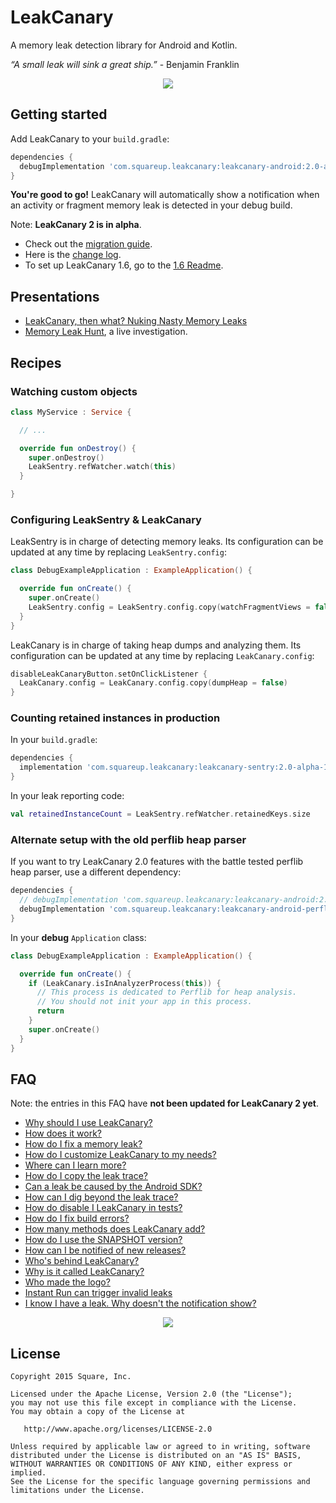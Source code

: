 # LeakCanary

A memory leak detection library for Android and Kotlin.

*“A small leak will sink a great ship.”* - Benjamin Franklin

<p align="center">
<img src="https://github.com/square/leakcanary/wiki/assets/screenshot-2.0.png"/>
</p>

## Getting started

Add LeakCanary to your `build.gradle`:

```gradle
dependencies {
  debugImplementation 'com.squareup.leakcanary:leakcanary-android:2.0-alpha-1'
}
```

**You're good to go!** LeakCanary will automatically show a notification when an activity or fragment memory leak is detected in your debug build.

Note: **LeakCanary 2 is in alpha**.
* Check out the [migration guide](https://github.com/square/leakcanary/wiki/Migrating-to-LeakCanary-2.0).
* Here is the [change log](https://github.com/square/leakcanary/blob/master/CHANGELOG.md#version-20-alpha-1-2019-04-23).
* To set up LeakCanary 1.6, go to the [1.6 Readme](https://github.com/square/leakcanary/blob/master/README-1.6.md).

## Presentations

* [LeakCanary, then what? Nuking Nasty Memory Leaks](https://www.youtube.com/watch?v=fhE--eTEW84)
* [Memory Leak Hunt](https://www.youtube.com/watch?v=KwArTJHLq5g), a live investigation.

## Recipes

### Watching custom objects

```kotlin
class MyService : Service {

  // ...

  override fun onDestroy() {
    super.onDestroy()
    LeakSentry.refWatcher.watch(this)
  }

}
```

### Configuring LeakSentry & LeakCanary

LeakSentry is in charge of detecting memory leaks. Its configuration can be updated at any time by replacing `LeakSentry.config`:
```kotlin
class DebugExampleApplication : ExampleApplication() {

  override fun onCreate() {
    super.onCreate()
    LeakSentry.config = LeakSentry.config.copy(watchFragmentViews = false)
  }
}
```

LeakCanary is in charge of taking heap dumps and analyzing them. Its configuration can be updated at any time by replacing `LeakCanary.config`:

```kotlin
disableLeakCanaryButton.setOnClickListener {
  LeakCanary.config = LeakCanary.config.copy(dumpHeap = false)
}
```

### Counting retained instances in production

In your `build.gradle`:

```gradle
dependencies {
  implementation 'com.squareup.leakcanary:leakcanary-sentry:2.0-alpha-1'
}
```

In your leak reporting code:
```kotlin
val retainedInstanceCount = LeakSentry.refWatcher.retainedKeys.size
```

### Alternate setup with the old perflib heap parser

If you want to try LeakCanary 2.0 features with the battle tested perflib heap parser, use a different dependency:

```gradle
dependencies {
  // debugImplementation 'com.squareup.leakcanary:leakcanary-android:2.0-alpha-1'
  debugImplementation 'com.squareup.leakcanary:leakcanary-android-perflib:2.0-alpha-1'
}
```

In your **debug** `Application` class:

```kotlin
class DebugExampleApplication : ExampleApplication() {

  override fun onCreate() {
    if (LeakCanary.isInAnalyzerProcess(this)) {
      // This process is dedicated to Perflib for heap analysis.
      // You should not init your app in this process.
      return
    }
    super.onCreate()
  }
}
```

## FAQ

Note: the entries in this FAQ have **not been updated for LeakCanary 2 yet**.

* [Why should I use LeakCanary?](https://github.com/square/leakcanary/wiki/FAQ#why-should-i-use-leakcanary)
* [How does it work?](https://github.com/square/leakcanary/wiki/FAQ#how-does-it-work)
* [How do I fix a memory leak?](https://github.com/square/leakcanary/wiki/FAQ#how-do-i-fix-a-memory-leak)
* [How do I customize LeakCanary to my needs?](https://github.com/square/leakcanary/wiki/FAQ#how-do-i-customize-leakcanary-to-my-needs)
* [Where can I learn more?](https://github.com/square/leakcanary/wiki/FAQ#where-can-i-learn-more)
* [How do I copy the leak trace?](https://github.com/square/leakcanary/wiki/FAQ#how-do-i-copy-the-leak-trace)
* [Can a leak be caused by the Android SDK?](https://github.com/square/leakcanary/wiki/FAQ#can-a-leak-be-caused-by-the-android-sdk)
* [How can I dig beyond the leak trace?](https://github.com/square/leakcanary/wiki/FAQ#how-can-i-dig-beyond-the-leak-trace)
* [How do disable I LeakCanary in tests?](https://github.com/square/leakcanary/wiki/FAQ#how-do-i-disable-leakcanary-in-tests)
* [How do I fix build errors?](https://github.com/square/leakcanary/wiki/FAQ#how-do-i-fix-build-errors)
* [How many methods does LeakCanary add?](https://github.com/square/leakcanary/wiki/FAQ#how-many-methods-does-leakcanary-add)
* [How do I use the SNAPSHOT version?](https://github.com/square/leakcanary/wiki/FAQ#how-do-i-use-the-snapshot-version)
* [How can I be notified of new releases?](https://github.com/square/leakcanary/wiki/FAQ#how-can-i-be-notified-of-new-releases)
* [Who's behind LeakCanary?](https://github.com/square/leakcanary/wiki/FAQ#whos-behind-leakcanary)
* [Why is it called LeakCanary?](https://github.com/square/leakcanary/wiki/FAQ#why-is-it-called-leakcanary)
* [Who made the logo?](https://github.com/square/leakcanary/wiki/FAQ#who-made-the-logo)
* [Instant Run can trigger invalid leaks](https://github.com/square/leakcanary/wiki/FAQ#instant-run-can-trigger-invalid-leaks)
* [I know I have a leak. Why doesn't the notification show?](https://github.com/square/leakcanary/wiki/FAQ#i-know-i-have-a-leak-why-doesnt-the-notification-show)

<p align="center">
<img src="https://github.com/square/leakcanary/wiki/assets/logo-2.0.png" />
</p>

## License

    Copyright 2015 Square, Inc.

    Licensed under the Apache License, Version 2.0 (the "License");
    you may not use this file except in compliance with the License.
    You may obtain a copy of the License at

       http://www.apache.org/licenses/LICENSE-2.0

    Unless required by applicable law or agreed to in writing, software
    distributed under the License is distributed on an "AS IS" BASIS,
    WITHOUT WARRANTIES OR CONDITIONS OF ANY KIND, either express or implied.
    See the License for the specific language governing permissions and
    limitations under the License.
